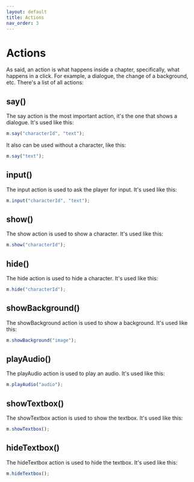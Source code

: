 ```yaml
---
layout: default
title: Actions
nav_order: 3
---
```


# Actions

As said, an action is what happens inside a chapter, specifically, what happens in a click. For example, a dialogue, the change of a background, etc. There's a list of all actions:

## say()

The say action is the most important action, it's the one that shows a dialogue. It's used like this:

```js
m.say("characterId", "text");
```

It also can be used without a character, like this:

```js
m.say("text");
```

## input()

The input action is used to ask the player for input. It's used like this:

```js
m.input("characterId", "text");
```

## show()

The show action is used to show a character. It's used like this:

```js
m.show("characterId");
```

## hide()

The hide action is used to hide a character. It's used like this:

```js
m.hide("characterId");
```

## showBackground()

The showBackground action is used to show a background. It's used like this:

```js
m.showBackground("image");
```

## playAudio()

The playAudio action is used to play an audio. It's used like this:

```js
m.playAudio("audio");
```

## showTextbox()

The showTextbox action is used to show the textbox. It's used like this:

```js
m.showTextbox();
```

## hideTextbox()

The hideTextbox action is used to hide the textbox. It's used like this:

```js
m.hideTextbox();
```
